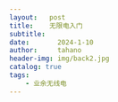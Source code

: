 ```yaml
---
layout:   post
title:    无限电入门
subtitle:   
date:       2024-1-10
author:     tahano
header-img: img/back2.jpg
catalog: true
tags:
    - 业余无线电
---
```


